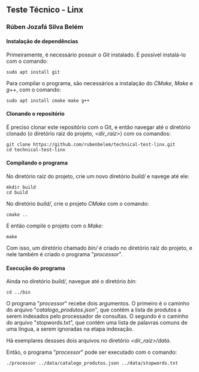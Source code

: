## Teste Técnico - Linx

### Rúben Jozafá Silva Belém

#### Instalação de dependências

Primeiramente, é necessário possuir o _Git_ instalado. É possível instalá-lo com o comando:

```
sudo apt install git
```

Para compilar o programa, são necessários a instalação do _CMake_, _Make_ e _g++_, com o comando:

```
sudo apt install cmake make g++
```

#### Clonando o repositório

É preciso clonar este repositório com o Git, e então navegar até o diretório clonado (o diretório raíz do projeto, _<dir_raiz\>_) com os comandos:

```
git clone https://github.com/rubenbelem/technical-test-linx.git
cd technical-test-linx
```

#### Compilando o programa

No diretório raíz do projeto, crie um novo diretório _build/_ e navege até ele:

```
mkdir build
cd build
```

No diretório _build/_, crie o projeto _CMake_ com o comando:

```
cmake ..
```

E então compile o projeto com o _Make_:

```
make
```

Com isso, um diretório chamado _bin/_ é criado no diretório raíz do projeto, e nele também é criado o programa "_processor_".

#### Execução do programa

Ainda no diretório _build/_, navegue até o diretório _bin_:

```
cd ../bin
```

O programa "_processor_" recebe dois argumentos. O primeiro é o caminho do arquivo "_catalogo_produtos.json_", que contém a lista de produtos a serem indexados pelo processador de consultas. O segundo é o caminho do arquivo "stopwords.txt", que contém uma lista de palavras comuns de uma língua, a serem ignoradas na etapa indexação.

Há exemplares dessses dois arquivos no diretório _\<dir_raiz\>/data_.

Então, o programa "_processor_" pode ser executado com o comando:

```
./processor ../data/catalogo_produtos.json ../data/stopwords.txt
```

